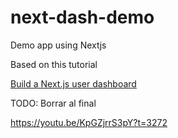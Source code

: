 # next-dash-demo
Demo app using Nextjs

Based on this tutorial

[Build a Next.js user dashboard](https://www.youtube.com/watch?v=KpGZjrrS3pY&ab_channel=CodeCommerce)



TODO: Borrar al final

https://youtu.be/KpGZjrrS3pY?t=3272





